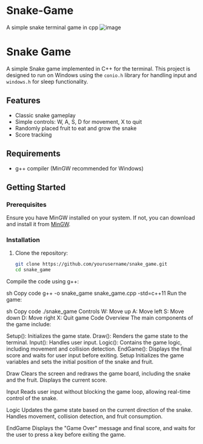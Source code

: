 # Snake-Game
A simple snake terminal game in  cpp
![image](https://github.com/user-attachments/assets/34b4d29c-f230-48d1-8946-0613851fb33a)

# Snake Game

A simple Snake game implemented in C++ for the terminal. This project is designed to run on Windows using the `conio.h` library for handling input and `windows.h` for sleep functionality.

## Features

- Classic snake gameplay
- Simple controls: W, A, S, D for movement, X to quit
- Randomly placed fruit to eat and grow the snake
- Score tracking

## Requirements

- g++ compiler (MinGW recommended for Windows)

## Getting Started

### Prerequisites

Ensure you have MinGW installed on your system. If not, you can download and install it from [MinGW](http://www.mingw.org/).

### Installation

1. Clone the repository:
   ```sh
   git clone https://github.com/yourusername/snake_game.git
   cd snake_game
Compile the code using g++:

sh
Copy code
g++ -o snake_game snake_game.cpp -std=c++11
Run the game:

sh
Copy code
./snake_game
Controls
W: Move up
A: Move left
S: Move down
D: Move right
X: Quit game
Code Overview
The main components of the game include:

Setup(): Initializes the game state.
Draw(): Renders the game state to the terminal.
Input(): Handles user input.
Logic(): Contains the game logic, including movement and collision detection.
EndGame(): Displays the final score and waits for user input before exiting.
Setup
Initializes the game variables and sets the initial position of the snake and fruit.

Draw
Clears the screen and redraws the game board, including the snake and the fruit. Displays the current score.

Input
Reads user input without blocking the game loop, allowing real-time control of the snake.

Logic
Updates the game state based on the current direction of the snake. Handles movement, collision detection, and fruit consumption.

EndGame
Displays the "Game Over" message and final score, and waits for the user to press a key before exiting the game.

